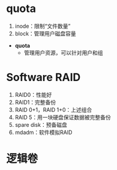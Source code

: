 # quota
1. inode：限制“文件数量”
2. block：管理用户磁盘容量
- **quota**
	- 管理用户资源，可以针对用户和组

# Software RAID
1. RAID0：性能好
2. RAID1：完整备份
3. RAID 0+1，RAID 1+0：上述组合
4. RAID 5：用一块硬盘保证数据被完整备份
5. spare disk：预备磁盘
6. mdadm：软件模拟RAID

# 逻辑卷
<!--stackedit_data:
eyJoaXN0b3J5IjpbLTEzNTEyNzI3NDAsNzk2Mzg3OTkyLDEyNz
kxMTA0ODAsLTEyMTY4OTExMDAsLTEyNDg4ODYxNjYsMTE0ODE5
NDc1MywtMTc4MjUzMjAwN119
-->